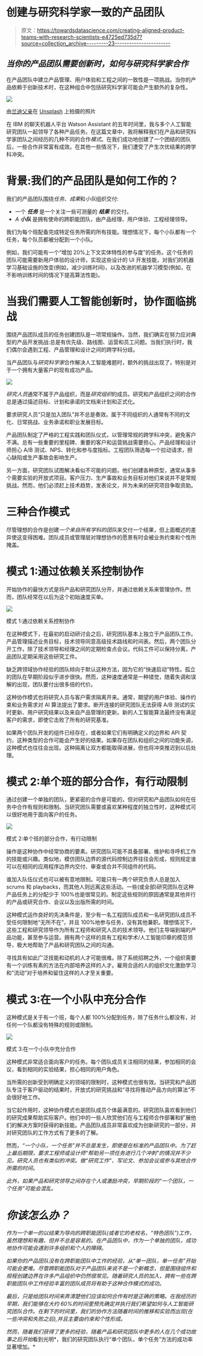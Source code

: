 # 创建与研究科学家一致的产品团队

> 原文：<https://towardsdatascience.com/creating-aligned-product-teams-with-research-scientists-e4725ed735d7?source=collection_archive---------23----------------------->

## *当你的产品团队需要创新时，如何与研究科学家合作*

在产品团队中建立产品管理、用户体验和工程之间的一致性是一项挑战。当你的产品依赖于创新技术时，在这种组合中包括研究科学家可能会产生额外的复杂性。

![](img/2acc1801d5b437a64a5b2a0d9970db9c.png)

由[兰迪父亲](https://unsplash.com/@randyfath?utm_source=medium&utm_medium=referral)在 [Unsplash](https://unsplash.com?utm_source=medium&utm_medium=referral) 上拍摄的照片

在 IBM 的聊天机器人平台 Watson Assistant 的五年时间里，我与多个人工智能研究团队一起领导了各种产品任务。在这篇文章中，我将解释我们在产品和研究科学家团队之间经历的几种不同的合作*模式*。在我们成功地创建了一个团结的团队后，一些合作非常富有成效。在其他一些情况下，我们遭受了产生次优结果的跨学科冲突。

# 背景:我们的产品团队是如何工作的？

我们的产品团队围绕*任务*、*成果*和*小队*组织交付:

*   一个 ***任务*** 是一个关注一些可测量的 ***结果*** 的交付。
*   *A* ***小队*** 是拥有使命的跨职能团队，由产品经理、用户体验、工程经理领导。

我们为每个班配备完成特定任务所需的所有技能。理想情况下，每个小队都有一个任务，每个队员都被分配到一个小队。

例如，我们可能有一个“增加 20%上下文实体特性的参与度”的任务。这个任务的团队可能需要新用户体验的设计师，实现这些设计的 UI 开发技能，对我们的机器学习基础设施的改变(例如，减少训练时间)，以及改进的机器学习模型(例如，在不影响训练时间的情况下提高算法性能)。

# 当我们需要人工智能创新时，协作面临挑战

围绕产品团队成员的任务创建团队是一项常规操作。当然，我们确实在努力应对典型的产品开发挑战:总是有优先级、路线图、运营和员工问题。当我们执行时，我们偶尔会遇到工程、产品管理和设计之间的跨学科分歧。

当产品团队与*研究科学家*合作解决人工智能难题时，额外的挑战出现了，特别是对于一个拥有大量客户的现有成功产品。

![](img/83ea72027fd4eb11fdb31ce5df6d5401.png)

*研究人员*通常不属于产品组织，而是*研究组织*的成员。研究和产品组织之间的合作总是通过描述目标、计划和承诺的文档来计划和正式化。

要求研究人员“只是加入团队”并不总是奏效。属于不同组织的人通常有不同的文化、日常挑战、业务承诺和职业发展目标。

产品团队制定了严格的工程实践和团队仪式，以管理常规的跨学科冲突，避免客户不满。总有一些重要的里程碑、重要的客户和运营挑战需要担心。产品经理和设计师担心 A/B 测试、NPS、转化和参与度指标。工程团队筛选每一个拉动请求，担心缺陷或生产事故会影响生产。

另一方面，研究团队试图解决看似不可能的问题。他们创建各种原型，通常从事多个需要实验的开放式项目。客户压力、生产事故和业务目标对他们来说并不是常规挑战。然而，他们必须赶上技术趋势，发表论文，并为未来的研究项目争取资助。

# 三种合作模式

尽管理想的合作是创建*一个来自所有学科的团队*来交付一个结果，但上面概述的差异使这变得困难。团队成员或管理层对理想协作的愿景有时会被业务约束和个性所掩盖。

# 模式 1:通过依赖关系控制协作

开始协作的最快方式是将产品和研究团队分开，并通过依赖关系来管理协作。然而，团队经常在以后为这个初始速度买单。

![](img/649d9c70568ccbfd51a5b625763f236e.png)

模式 1:通过依赖关系控制协作

在这种模式下，在最初的启动研讨会之后，研究团队基本上独立于产品团队工作。产品管理描述业务目标，技术领导同意高级技术路线和时间表。然后，两个团队分开工作，除了技术领导和经理之间的定期检查点会议。代码工件可以保持分离，产品团队定期采用这些研究工件。

缺乏跨领域协作经验的团队倾向于默认这种方法，因为它的“快速启动”特性。孤立的团队在早期阶段似乎进步很快。然而，这种速度通常是一种错觉，随着失调和误解的出现，团队要付出很多倍的代价。

这种协作模式也将研究人员与客户需求隔离开来。通常，期望的用户体验、操作约束和业务需求对 AI 算法提出了要求。断开连接的研究团队无法获得 A/B 测试的实时更新、用户研究结果以及来自产品管理的更新。新的人工智能算法最终没有满足客户的需求，即使它击败了所有的研究基准。

如果两个团队开发的组件已经存在，或者如果它们有明确定义的边界和 API 契约，这种类型的合作可能会产生好的结果。如果存在团队和组织之间的功能失调，这种模式也往往会出现。这种隔离让双方都能取得进展，但也将冲突推迟到以后处理。

# 模式 2:单个班的部分合作，有行动限制

通过创建一个单独的团队，更紧密的合作是可能的，但对研究和产品团队如何在任务中合作有规则和限制。当研究团队需要或喜欢某种程度的独立性时，这种模式可以很好地用于面向客户的任务。

![](img/378887024a31cbf576ce363b8e8e631d.png)

模式 2:单个班的部分合作，有行动限制

操作是这种协作中经常协商的要素。研究团队可能不具备部署、维护和寻呼机工作的技能或兴趣。类似地，模仿团队边界的源代码控制边界往往会形成，规则规定谁可以在相同的应用程序边界内交付、审查或合并不同组件的代码。

谁加入队伍仪式也可以被有意地限制。可能只有一两个研究负责人总是加入 scrums 和 playbacks，而其他人则远离这些活动。一些(或全部)研究团队在这种产品任务上的分配少于 100%也是很常见的。制定这些规则的原因通常是其他并行的产品或研究合作、会议以及出版所需的时间。

这种模式运作良好的先决条件是，至少有一名工程团队成员和一名研究团队成员不受任何限制地“无所不在”，并且 100%地参与任务，没有其他兼职。理想情况下，这些工程和研究领导作为所有工程师和研究人员的技术领导。他们主导端到端的产品功能，甚至参与运营。拥有两个这样的具有工程和学术/人工智能印章的模范领导，极大地帮助了产品和研究团队之间的沟通。

寻找具有如此广泛技能和动机的人才可能很难。除了系统招聘之外，一个组织需要有一个训练有素的方法在内部培养这样的人才。雇用合适的人的组织文化激励学习和“流动”对于培养和留住这样的人才至关重要。

# 模式 3:在一个小队中充分合作

这种模式是关于有一个班，每个人都 100%分配到任务，除了任务什么都没有，对任何一个队都没有特殊的规则或限制。

![](img/a0cd6026f8c5a9acf52f3d45fc468b1c.png)

模式 3:在一个小队中充分合作

这种模式非常适合面向客户的任务。每个团队成员关注相同的结果，参加相同的会议，看到相同的实验结果，担心相同的用户角色。

当所需的创新受到明确定义的领域的限制时，这种模式也很有效。当研究和产品团队专注于客户驱动的结果时，开放式的研究挑战和“寻找将推动产品方向的算法”不会很好地工作。

当它起作用时，这种协作模式也是团队成员个体最满意的。研究团队喜欢看到他们的研究成果帮助实际客户。他们中的一些人欣赏他们在与工程师合作部署和扩展他们的解决方案时获得的新技能。产品团队成员非常喜欢成为创新研究的一部分，并对研究团队的工作方式有了更多的了解。

然而，*“一个小队，一个任务”并不总是发生，即使是在标准的产品团队中。为了赶上最后期限，要求工程师或设计师“帮助另一项任务进行几个冲刺”的情况并不少见。研究人员也有类似的冲突。做“研究工作”、写论文、参加会议或参与其他合作所需的时间。*

*此外，如果产品和研究领导之间存在个人或激励冲突，早期阶段的“一个团队，一个任务”可能会混乱。*

# *你该怎么办？*

*作为一个单一的以结果为导向的跨职能团队(或者它的老校名，“特色团队”)工作，虽然理想和有趣，但并不总是容易的。在产品团队中，作为一个单独的团队，成功地协作可能会遇到许多组织和个人的障碍。*

*如果你的产品团队没有在跨职能团队中工作的经验，从“单一团队，单一任务”开始可能会更难。尽管跨职能团队对于产品团队来说不是一个新概念，但是围绕组件和规程创建边界在许多产品组织中仍然很常见。随着研究人员的加入，拥有一些在跨职能团队中工作经验丰富的团队成员将有助于这种合作模式的成功。*

*最后，只是给团队时间来弄清楚他们应该如何合作有时是正确的策略。在我经历的早期，我们能够在大约 60%的时间里预先确定并执行我们希望如何与人工智能研究团队合作。在剩下的时间里，我们的协作方法随着时间的推移和实验而出现(在一些冲突和失败之后),并且主要由约束和个性形成。*

*然而，随着我们获得了更多的经验，随着产品和研究团队中更多的人在几个成功故事之后开始*看到光明*，我们的研究团队执行“单个团队，单个任务”方法的成功率显著增加。*